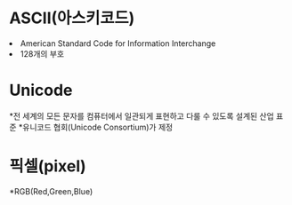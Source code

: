 <h1>ASCII(아스키코드)</h1>
<li>American Standard Code for Information Interchange</li>
<li>128개의 부호</li>

<h1>Unicode</h1>
*전 세계의 모든 문자를 컴퓨터에서 일관되게 표현하고 다룰 수 있도록 설계된 산업 표준
*유니코드 협회(Unicode Consortium)가 제정

<h1>픽셀(pixel)</h1>
*RGB(Red,Green,Blue)
